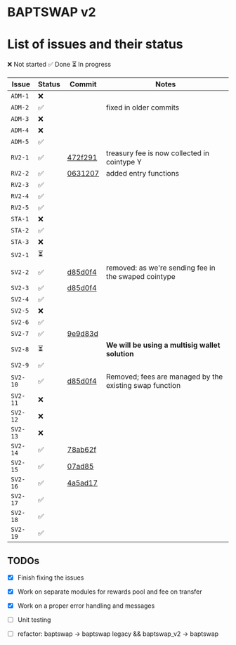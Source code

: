 # BAPTSWAP v2

# List of issues and their status

❌ Not started
✅ Done
⏳ In progress

| Issue | Status | Commit | Notes |
| ----- | ------ | ------ | ----- |
| `ADM-1` |  ❌  | | |
| `ADM-2` |  ✅  | | fixed in older commits |
| `ADM-3` |  ❌  | | |
| `ADM-4` |  ❌  | | |
| `ADM-5` |  ✅  | | |
| `RV2-1` |  ✅  | [472f291](https://github.com/BAPTSWAP/V2-core/commit/472f291792f0cbefe5cae3e6de37d09b133b5351) | treasury fee is now collected in cointype Y |
| `RV2-2` |  ✅  | [0631207](https://github.com/BAPTSWAP/V2-core/commit/06312071a837c169f98b33d2f5f5e82f6753c075) | added entry functions |    
| `RV2-3` |  ✅  |  | |
| `RV2-4` |  ✅  |  | |
| `RV2-5` |  ✅  |  | |
| `STA-1` |  ❌  |  | |
| `STA-2` |  ✅  |  | |
| `STA-3` |  ❌  |  | |
| `SV2-1` |  ⏳  |  | |
| `SV2-2` |  ✅  | [d85d0f4](https://github.com/BAPTSWAP/V2-core/commit/d85d0f437f0d6bf92e63f805b91cb314547419ff) | removed: as we're sending fee in the swaped cointype |
| `SV2-3` |  ✅  | [d85d0f4](https://github.com/BAPTSWAP/V2-core/commit/d85d0f437f0d6bf92e63f805b91cb314547419ff) |
| `SV2-4` |  ✅  |  |
| `SV2-5` |  ❌  | | |
| `SV2-6` |  ✅  |  |
| `SV2-7` |  ✅  | [9e9d83d](https://github.com/BAPTSWAP/V2-core/commit/9e9d83dd8bdd0989f1a44b1da18b2e0b9b461771) |
| `SV2-8` |  ⏳  |  | **We will be using a multisig wallet solution**
| `SV2-9` |  ✅  |  |   
| `SV2-10` |  ✅  | [d85d0f4](https://github.com/BAPTSWAP/V2-core/commit/d85d0f437f0d6bf92e63f805b91cb314547419ff) | Removed; fees are managed by the existing swap function |
| `SV2-11` |  ❌  |  |  |
| `SV2-12` |  ❌  |  |  |
| `SV2-13` |  ❌  |  |  |
| `SV2-14` |  ✅  | [78ab62f](https://github.com/BAPTSWAP/V2-core/commit/78ab62ffa4eed8454cc62b21dcdc734738b9f242) | |
| `SV2-15` |  ✅  | [07ad85](https://github.com/BAPTSWAP/V2-core/commit/07ad85eb5436c62c3f90cf36753c637b49834fec) | |
| `SV2-16` |  ✅  | [4a5ad17](https://github.com/BAPTSWAP/V2-core/commit/4a5ad17da827ca665cc4c0719a9efed72cf833a5) | |
| `SV2-17` |  ✅  | | |
| `SV2-18` |  ✅  |  |  |
| `SV2-19` |  ✅  |  |  |


## TODOs

- [x] Finish fixing the issues
- [x] Work on separate modules for rewards pool and fee on transfer
- [x] Work on a proper error handling and messages
- [ ] Unit testing
- [ ] refactor: baptswap -> baptswap legacy && baptswap_v2 -> baptswap

